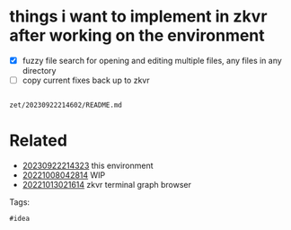 # things i want to implement in zkvr after working on the environment

- [x] fuzzy file search for opening and editing multiple files, any files in any directory
- [ ] copy current fixes back up to zkvr

```
```

` zet/20230922214602/README.md `

# Related

- [20230922214323](/zet/20230922214323/README.md) this environment
- [20221008042814](/zet/20221008042814/README.md) WIP
- [20221013021614](/zet/20221013021614/README.md) zkvr terminal graph browser

Tags:

    #idea
